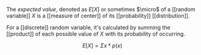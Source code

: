 The *expected value*, denoted as $E[X]$ or sometimes $\micro$ of a [[random variable]] $X$ is a [[measure of center]] of its [[probability]] [[distribution]]. 

For a [[discrete]] random variable, it's calculated by summing the [[product]] of each possible value of $X$ with its probability of occurring.

$$
E[X] = \Sigma x*p(x)
$$
